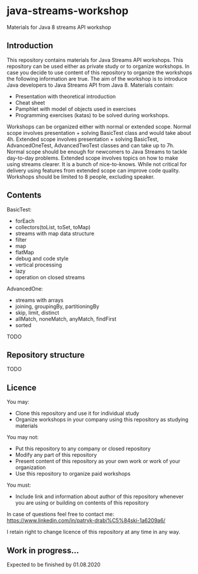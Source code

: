 # java-streams-workshop
Materials for Java 8 streams API workshop

## Introduction

This repository contains materials for Java Streams API workshops. This repository can be used either as private study or to organize workshops. In case you decide to use content of this repository to organize the workshops the following information are true. The aim of the workshop is to introduce Java developers to Java Streams API from Java 8. Materials contain:
 - Presentation with theoretical introduction
 - Cheat sheet
 - Pamphlet with model of objects used in exercises
 - Programming exercises (katas) to be solved during workshops.
 
Workshops can be organized either with normal or extended scope. Normal scope involves presentation + solving BasicTest class and would take about 4h. Extended scope involves presentation + solving BasicTest, AdvancedOneTest, AdvancedTwoTest classes and can take up to 7h. Normal scope should be enough for newcomers to Java Streams to tackle day-to-day problems. Extended scope involves topics on how to make using streams clearer. It is a bunch of nice-to-knows. While not critical for delivery using features from extended scope can improve code quality. Workshops should be limited to 8 people, excluding speaker.

## Contents

BasicTest:
* forEach
* collectors(toList, toSet, toMap)
* streams with map data structure
* filter
* map
* flatMap
* debug and code style
* vertical processing
* lazy
* operation on closed streams

AdvancedOne:
* streams with arrays
* joining, groupingBy, partitioningBy
* skip, limit, distinct
* allMatch, noneMatch, anyMatch, findFirst
* sorted


TODO

## Repository structure

TODO         

## Licence

You may:
- Clone this repository and use it for individual study
- Organize workshops in your company using this repository as studying materials

You may not:
- Put this repository to any company or closed repository
- Modify any part of this repository
- Present content of this repository as your own work or work of your organization
- Use this repository to organize paid workshops

You must:
- Include link and information about author of this repository whenever you are using or building on contents of this repository

In case of questions feel free to contact me:
https://www.linkedin.com/in/patryk-drabi%C5%84ski-1a6209a6/

I retain right to change licence of this repository at any time in any way.

## Work in progress... ##

Expected to be finished by 01.08.2020
